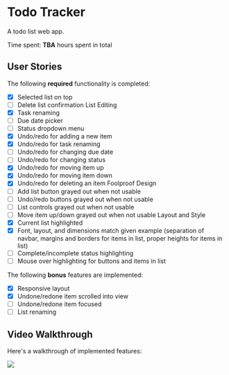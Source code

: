 # Todo Tracker

A todo list web app.

Time spent: **TBA** hours spent in total

## User Stories

The following **required** functionality is completed:

- [X] Selected list on top
- [ ] Delete list confirmation
List Editing
- [X] Task renaming
- [ ] Due date picker
- [ ] Status dropdown menu
- [X] Undo/redo for adding a new item
- [X] Undo/redo for task renaming
- [ ] Undo/redo for changing due date
- [ ] Undo/redo for changing status
- [X] Undo/redo for moving item up
- [X] Undo/redo for moving item down
- [X] Undo/redo for deleting an item
Foolproof Design
- [ ] Add list button grayed out when not usable
- [ ] Undo/redo buttons grayed out when not usable
- [ ] List controls grayed out when not usable
- [ ] Move item up/down grayed out when not usable
Layout and Style 
- [X] Current list highlighted
- [X] Font, layout, and dimensions match given example (separation of navbar, margins and borders for items in list, proper heights for items in list)
- [ ] Complete/incomplete status highlighting
- [ ] Mouse over highlighting for buttons and items in list

The following **bonus** features are implemented:

- [X] Responsive layout
- [X] Undone/redone item scrolled into view
- [ ] Undone/redone item focused
- [ ] List renaming

## Video Walkthrough

Here's a walkthrough of implemented features:

<img src='http://g.recordit.co/XMaI91cAIp.gif' />